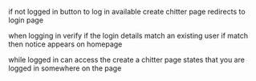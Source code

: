 if not logged in 
  button to log in available
  create chitter page redirects to login page

when logging in
  verify if the login details match an existing user
  if match then notice appears on homepage

while logged in
  can access the create a chitter page
  states that you are logged in somewhere on the page

